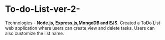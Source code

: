 # To-do-List-ver-2-
Technologies - **Node.js, Express.js,MongoDB and EJS.**
Created a ToDo List web application where users can create,view and delete tasks. Users can also customize the list name.
